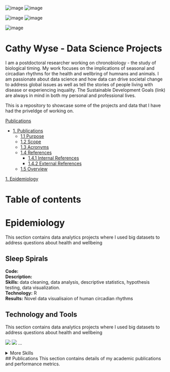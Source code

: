 ![image](https://user-images.githubusercontent.com/29300100/197231492-4889d883-78b3-429e-8a7d-95c9d79dbcac.png)
![image](https://user-images.githubusercontent.com/29300100/197232465-57326812-c0d5-4ecf-8f3a-d4395d8262bc.png)


![image](https://user-images.githubusercontent.com/29300100/197235312-5629480d-1262-4ad7-8e68-cf34003d68c6.png)
![image](https://user-images.githubusercontent.com/29300100/197235388-0368e16b-adfb-4afb-88bf-8c8a0dfb3941.png)

![image](https://user-images.githubusercontent.com/29300100/197235562-bd9ca48e-bd35-45b5-a979-13e61dc7bea9.png)



# Cathy Wyse - Data Science Projects
I am a postdoctoral researcher working on chronobiology - the study of biological timing.  My work focuses on the implications of seasonal and circadian rhythms for the health and wellbring of humnans and animals.  I am passionate about data science and how data can drive societal change to address global issues as well as tell the stories of people living with disease or experiencing inquality.  The Sustainable Development Goals (link) are always in mind in both my personal and professional lives.

This is a repository to showcase some of the projects and data that I have had the priveldge of working on. 


[Publications](#-publications)


- [1. Publications](#-publications)
  * [1.1 Purpose](##-sleep_spirals)
  * [1.2 Scope](#12-scope)
  * [1.3 Acronyms](#13-acronyms)
  * [1.4 References](#14-references)
    + [1.4.1 Internal References](#141-internal-references)
    + [1.4.2 External References](#142-external-references)
  * [1.5 Overview](#15-overview)

[1. Epidemiology](#-epidemiology)

# Table of contents

# Epidemiology
This section contains data analytics projects where I used big datasets to address questions about health and wellbeing

## Sleep Spirals
**Code:** <link>  
**Description:**   
**Skills:** data cleaning, data analysis, descriptive statistics, hypothesis testing, data visualization.  
**Technology:** R   
**Results:** Novel data visualisaion of human circadian rhythms  



## Technology and Tools
This section contains data analytics projects where I used big datasets to address questions about health and wellbeing

[](https://img.shields.io/badge/Code-Angular-informational?style=flat&logo=angular&logoColor=white&color=4AB197)
![](https://img.shields.io/badge/Code-Ionic-informational?style=flat&logo=ionic&logoColor=white&color=4AB197)
![](https://img.shields.io/badge/Code-React-informational?style=flat&logo=react&logoColor=white&color=4AB197)
...

<details>
<summary>More Skills</summary>

[](https://img.shields.io/badge/Style-CSS-informational?style=flat&logo=css3&logoColor=white&color=4AB197)
![](https://img.shields.io/badge/Style-Tailwind-informational?style=flat&logo=Tailwind-CSS&logoColor=white&color=4AB197)
![](https://img.shields.io/badge/Style-Sass-informational?style=flat&logo=Sass&logoColor=white&color=4AB197)
![](https://img.shields.io/badge/Style-Stylus-informational?style=flat&logo=Stylus&logoColor=white&color=4AB197)
...
</details>
## Publications
This section contains details of my academic publications and performance metrics.

